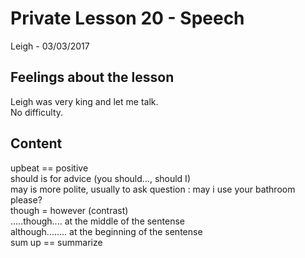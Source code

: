 # Private Lesson 20 - Speech
Leigh - 03/03/2017

## Feelings about the lesson
Leigh was very king and let me talk.  
No difficulty.

## Content
upbeat == positive  
should is for advice (you should..., should I)  
may is more polite, usually to ask question : may i use your bathroom please?  
though = however (contrast)  
.....though.... at the middle of the sentense  
although........ at the beginning of the sentense  
sum up == summarize  